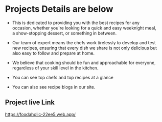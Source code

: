 # Projects Details are below

* This is dedicated to providing you with the best recipes for any occasion, whether you're looking for a quick and easy weeknight meal, a show-stopping dessert, or something in between. 

* Our team of expert means the chefs work tirelessly to develop and test new recipes, ensuring that every dish we share is not only delicious but also easy to follow and prepare at home. 

* We believe that cooking should be fun and approachable for everyone, regardless of your skill level in the kitchen. 

* You can see top chefs and top recipes at a glance

* You can also see recipe blogs in our site.

## Project live Link
https://foodaholic-22ee5.web.app/

